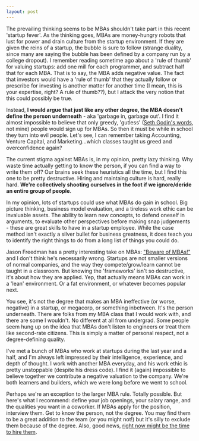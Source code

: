 ```yaml
---
layout: post
---
```


The prevailing thinking seems to be MBAs shouldn't take part in this recent 'startup fever'. As the thinking goes, MBAs are money-hungry robots that lust for power and drain culture from the startup environment. If they are given the reins of a startup, the bubble is sure to follow (strange duality, since many are saying the bubble has been defined by a company run by a college dropout). I remember reading sometime ago about a 'rule of thumb' for valuing startups: add one mill for each programmer, and subtract half that for each MBA. That is to say, the MBA adds negative value. The fact that investors would have a 'rule of thumb' that they actually follow or prescribe for investing is another matter for another time (I mean, this is your expertise, right? A rule of thumb??), but I attack the very notion that this could possibly be true.

Instead, **I would argue that just like any other degree, the MBA doesn't define the person underneath** - aka 'garbage in, garbage out'. I find it almost impossible to believe that only greedy, 'gutless' ([Seth Godin's words]("http://sethgodin.typepad.com/seths_blog/2012/03/confidence-without-guts.html"), not mine) people would sign up for MBAs. So then it must be while in school they turn into evil people.  Let's see, I can remember taking Accounting, Venture Capital, and Marketing...which classes taught us greed and overconfidence again?

The current stigma against MBAs is, in my opinion, pretty lazy thinking. Why waste time actually getting to know the person, if you can find a way to write them off? Our brains seek these heuristics all the time, but I find this one to be pretty destructive. Hiring and maintaing culture is hard, really hard. **We're collectively shooting ourselves in the foot if we ignore/deride an entire group of people**.

In my opinion, lots of startups could use what MBAs do gain in school. Big picture thinking, business model evaluation, and a tireless work ethic can be invaluable assets. The ability to learn new concepts, to defend oneself in arguments, to evaluate other perspectives before making snap judgements - these are great skills to have in a startup employee. While the case method isn't exactly a silver bullet for business greatness, it does teach you to identify the right things to do from a long list of things you could do.

Jason Freedman has a pretty interesting take on MBAs: ["Beware of MBAs!"]("http://www.humbledmba.com/beware-of-mbas-the-business-school-curriculum") and I don't think he's necessarily wrong. Startups are not smaller versions of normal companies, and the way they compete/grow/learn cannot be taught in a classroom. But knowing the 'frameworks' isn't so destructive, it's about how they are applied. Yep, that actually means MBAs can work in a 'lean' environment. Or a fat environment, or whatever becomes popular next.

You see, it's not the degree that makes an MBA ineffective (or worse, negative) in a startup, or megacorp, or something inbetween. It's the person underneath. There are folks from my MBA class that I would work with, and there are some I wouldn't. No different at all from undergrad. Some people seem hung up on the idea that MBAs don't listen to engineers or treat them like second-rate citizens. This is simply a matter of personal respect, not a degree-defining quality.

I've met a bunch of MBAs who work at startups during the last year and a half, and I'm always left impressed by their intelligence, experience, and depth of thought. I work with another MBA everyday, and his work ethic is pretty unstoppable (despite his dress code). I find it (again) impossible to believe together we contribute a negative valuation to the company. We're both learners and builders, which we were long before we went to school.

Perhaps we're an exception to the larger MBA rule. Totally possible. But here's what I recommend: define your job openings, your salary range, and the qualities you want in a coworker. If MBAs apply for the position, interview them. Get to know the person, not the degree. You may find them to be a great addition to the team (or you might not!) but it's silly to exclude them because of the degree. Also, good news, [right now might be the time to hire them]("http://pandodaily.com/2012/05/17/everyones-convinced-that-mbas-are-useless-so-now-might-be-a-good-time-to-hire-them/").
